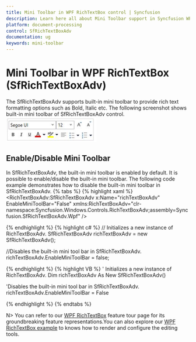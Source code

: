 ```yaml
---
title: Mini Toolbar in WPF RichTextBox control | Syncfusion
description: Learn here all about Mini Toolbar support in Syncfusion WPF RichTextBox (SfRichTextBoxAdv) control and more.
platform: document-processing
control: SfRichTextBoxAdv
documentation: ug
keywords: mini-toolbar
---
```

# Mini Toolbar in WPF RichTextBox (SfRichTextBoxAdv)

The SfRichTextBoxAdv supports built-in mini toolbar to provide rich text formatting options such as Bold, Italic etc. The following screenshot shows built-in mini toolbar of SfRichTextBoxAdv control.
![WPF RichTextBox displays Mini Toolbar](Mini-Toolbar_images/wpf-richtextbox-mini-toolbar.jpeg)

## Enable/Disable Mini Toolbar

In SfRichTextBoxAdv, the built-in mini toolbar is enabled by default. It is possible to enable/disable the built-in mini toolbar. The following code example demonstrates how to disable the built-in mini toolbar in SfRichTextBoxAdv.
{% tabs %}
{% highlight xaml %}
<RichTextBoxAdv:SfRichTextBoxAdv x:Name="richTextBoxAdv" EnableMiniToolBar="False" xmlns:RichTextBoxAdv="clr-namespace:Syncfusion.Windows.Controls.RichTextBoxAdv;assembly=Syncfusion.SfRichTextBoxAdv.Wpf" />

{% endhighlight %}
{% highlight c# %}
// Initializes a new instance of RichTextBoxAdv.
SfRichTextBoxAdv richTextBoxAdv = new SfRichTextBoxAdv();

//Disables the built-in mini tool bar in SfRichTextBoxAdv.
richTextBoxAdv.EnableMiniToolBar = false;

{% endhighlight %}
{% highlight VB %}
' Initializes a new instance of RichTextBoxAdv.
Dim richTextBoxAdv As New SfRichTextBoxAdv()

'Disables the built-in mini tool bar in SfRichTextBoxAdv.
richTextBoxAdv.EnableMiniToolBar = False


{% endhighlight %}
{% endtabs %}

N> You can refer to our [WPF RichTextBox](https://www.syncfusion.com/wpf-controls/richtextbox) feature tour page for its groundbreaking feature representations.You can also explore our [WPF RichTextBox example](https://github.com/syncfusion/wpf-demos/tree/master/richtextbox) to knows how to render and configure the editing tools.